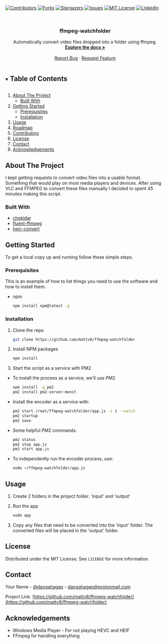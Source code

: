 [![Contributors][contributors-shield]][contributors-url]
[![Forks][forks-shield]][forks-url]
[![Stargazers][stars-shield]][stars-url]
[![Issues][issues-shield]][issues-url]
[![MIT License][license-shield]][license-url]
[![LinkedIn][linkedin-shield]][linkedin-url]



<!-- PROJECT LOGO -->
<br />
<p align="center">


  <h3 align="center">ffmpeg-watchfolder</h3>

  <p align="center">
    Automatically convert video files dropped into a folder using ffmpeg.
    <br />
    <a href="https://github.com/mattv8/ffmpeg-watchfolder"><strong>Explore the docs »</strong></a>
    <br />
    <br />
    <a href="https://github.com/mattv8/ffmpeg-watchfolder/issues">Report Bug</a>
    ·
    <a href="https://github.com/mattv8/ffmpeg-watchfolder/issues">Request Feature</a>
  </p>
</p>



<!-- TABLE OF CONTENTS -->
<details open="open">
  <summary><h2 style="display: inline-block">Table of Contents</h2></summary>
  <ol>
    <li>
      <a href="#about-the-project">About The Project</a>
      <ul>
        <li><a href="#built-with">Built With</a></li>
      </ul>
    </li>
    <li>
      <a href="#getting-started">Getting Started</a>
      <ul>
        <li><a href="#prerequisites">Prerequisites</a></li>
        <li><a href="#installation">Installation</a></li>
      </ul>
    </li>
    <li><a href="#usage">Usage</a></li>
    <li><a href="#roadmap">Roadmap</a></li>
    <li><a href="#contributing">Contributing</a></li>
    <li><a href="#license">License</a></li>
    <li><a href="#contact">Contact</a></li>
    <li><a href="#acknowledgements">Acknowledgements</a></li>
  </ol>
</details>



<!-- ABOUT THE PROJECT -->
## About The Project

I kept getting requests to convert video files into a usable format. Something that would play on most media players and devices. After using VLC and FFMPEG to convert these files manually I decided to spent 45 minutes making this script.

### Built With

* [chokidar](https://github.com/paulmillr/chokidar)
* [fluent-ffmpeg](https://github.com/fluent-ffmpeg/node-fluent-ffmpeg)
* [heic-convert](https://www.npmjs.com/package/heic-convert)


<!-- GETTING STARTED -->
## Getting Started

To get a local copy up and running follow these simple steps.

### Prerequisites

This is an example of how to list things you need to use the software and how to install them.
* npm
  ```sh
  npm install npm@latest -g
  ```

### Installation

1. Clone the repo
   ```sh
   git clone https://github.com/mattv8/ffmpeg-watchfolder
   ```
2. Install NPM packages
   ```sh
   npm install
   ```
3. Start the script as a service with PM2
* To install the process as a service, we'll use PM2
	```sh
  npm install -g pm2
	pm2 install pm2-server-monit
  ```

* Install the encoder as a service with:
	```sh
  pm2 start /root/ffmpeg-watchfolder/app.js -i 1 --watch
	pm2 startup
	pm2 save
  ```

* Some helpful PM2 commands:
	```sh
  pm2 status
	pm2 stop app.js
	pm2 start app.js
  ```

* To independently run the encoder process, use:
	```sh
  node ~/ffmpeg-watchfolder/app.js
  ```




<!-- USAGE EXAMPLES -->
## Usage

1. Create 2 folders in the project folder. 'input' and 'output'

2. Run the app
    ```sh
    node app
    ```
3. Copy any files that need to be converted into the 'input' folder. The converted files will be placed in the 'output' folder.


<!-- LICENSE -->
## License

Distributed under the MIT License. See `LICENSE` for more information.



<!-- CONTACT -->
## Contact

Your Name - [@dangahagan](https://twitter.com/dangahagan) - dangahagan@protonmail.com

Project Link: [https://github.com/mattv8/ffmpeg-watchfolder](https://github.com/mattv8/ffmpeg-watchfolder)



<!-- ACKNOWLEDGEMENTS -->
## Acknowledgements

* Windows Media Player - For not playing HEVC and HEIF
* FFmpeg for handling everything






<!-- MARKDOWN LINKS & IMAGES -->
<!-- https://www.markdownguide.org/basic-syntax/#reference-style-links -->
[contributors-shield]: https://img.shields.io/github/contributors/mattv8/ffmpeg-watchfolder.svg?style=for-the-badge
[contributors-url]: https://github.com/mattv8/ffmpeg-watchfolder/graphs/contributors
[forks-shield]: https://img.shields.io/github/forks/mattv8/ffmpeg-watchfolder.svg?style=for-the-badge
[forks-url]: https://github.com/mattv8/ffmpeg-watchfolder/network/members
[stars-shield]: https://img.shields.io/github/stars/mattv8/ffmpeg-watchfolder.svg?style=for-the-badge
[stars-url]: https://github.com/mattv8/ffmpeg-watchfolder/stargazers
[issues-shield]: https://img.shields.io/github/issues/mattv8/ffmpeg-watchfolder.svg?style=for-the-badge
[issues-url]: https://github.com/mattv8/ffmpeg-watchfolder/issues
[license-shield]: https://img.shields.io/github/license/mattv8/ffmpeg-watchfolder.svg?style=for-the-badge
[license-url]: https://github.com/mattv8/ffmpeg-watchfolder/blob/master/LICENSE.txt
[linkedin-shield]: https://img.shields.io/badge/-LinkedIn-black.svg?style=for-the-badge&logo=linkedin&colorB=555
[linkedin-url]: https://linkedin.com/in/mattvisnovsky
